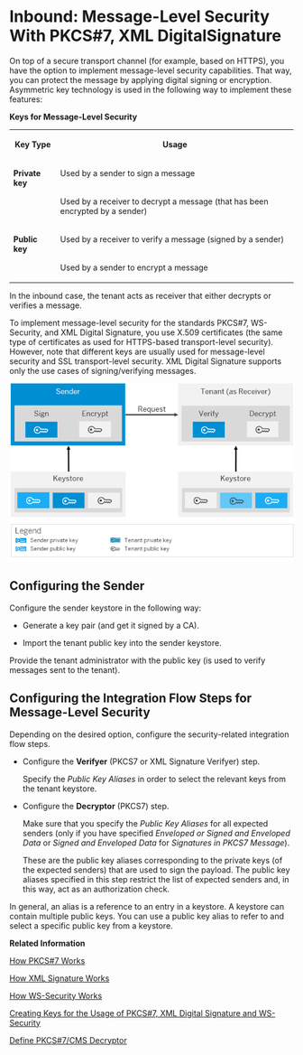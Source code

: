 <!-- loio9d6bd42be6cb4a76b2885d9b8612ee96 -->

# Inbound: Message-Level Security With PKCS\#7, XML DigitalSignature



On top of a secure transport channel \(for example, based on HTTPS\), you have the option to implement message-level security capabilities. That way, you can protect the message by applying digital signing or encryption. Asymmetric key technology is used in the following way to implement these features:

**Keys for Message-Level Security**


<table>
<tr>
<th valign="top">

Key Type

</th>
<th valign="top">

Usage

</th>
</tr>
<tr>
<td valign="top" rowspan="2">

**Private key** 

</td>
<td valign="top">

Used by a sender to sign a message

</td>
</tr>
<tr>
<td valign="top">

Used by a receiver to decrypt a message \(that has been encrypted by a sender\)

</td>
</tr>
<tr>
<td valign="top" rowspan="2">

**Public key** 

</td>
<td valign="top">

Used by a receiver to verify a message \(signed by a sender\)

</td>
</tr>
<tr>
<td valign="top">

Used by a sender to encrypt a message

</td>
</tr>
</table>



In the inbound case, the tenant acts as receiver that either decrypts or verifies a message.



To implement message-level security for the standards PKCS\#7, WS-Security, and XML Digital Signature, you use X.509 certificates \(the same type of certificates as used for HTTPS-based transport-level security\). However, note that different keys are usually used for message-level security and SSL transport-level security. XML Digital Signature supports only the use cases of signing/verifying messages.

![](images/Certificates_for_Message_Level_Security_Inbound_dbc7998.png)



## Configuring the Sender

Configure the sender keystore in the following way:

-   Generate a key pair \(and get it signed by a CA\).

-   Import the tenant public key into the sender keystore.




Provide the tenant administrator with the public key \(is used to verify messages sent to the tenant\).



## Configuring the Integration Flow Steps for Message-Level Security

Depending on the desired option, configure the security-related integration flow steps.

-   Configure the **Verifyer** \(PKCS7 or XML Signature Verifyer\) step.

    Specify the *Public Key Aliases* in order to select the relevant keys from the tenant keystore.

-   Configure the **Decryptor** \(PKCS7\) step.

    Make sure that you specify the *Public Key Aliases* for all expected senders \(only if you have specified *Enveloped or Signed and Enveloped Data* or *Signed and Enveloped Data* for *Signatures in PKCS7 Message*\).

    These are the public key aliases corresponding to the private keys \(of the expected senders\) that are used to sign the payload. The public key aliases specified in this step restrict the list of expected senders and, in this way, act as an authorization check.


In general, an alias is a reference to an entry in a keystore. A keystore can contain multiple public keys. You can use a public key alias to refer to and select a specific public key from a keystore.

**Related Information**  


[How PKCS\#7 Works](how-pkcs-7-works-21325d5.md "You have the option to sign and encrypt message payloads based on PKCS#7/CMS Enveloped Data and Signed Data (PKCS stands for Public Key Cryptography Standards).")

[How XML Signature Works](how-xml-signature-works-9857d50.md "A digital signature ensures the authenticity of a message that way that it guarantees the identity of the signer and that the message was not altered after signing. You have the option to digitally sign and validate a message based on the XML Signature standard (issued by the W3C consortium). Applying this standard means that the digital signature of a document itself is stored as an XML element.")

[How WS-Security Works](how-ws-security-works-2f9a038.md "Messages can be protected according to the WS-Security standard.")

[Creating Keys for the Usage of PKCS\#7, XML Digital Signature and WS-Security](creating-keys-for-the-usage-of-pkcs-7-xml-digital-signature-and-ws-security-6f43916.md "To set up message level security scenarios based on PKCS#7, XML Digital Signature or WS-Security, the required keys are created in the same way as for transport level security HTTPS.")

[Define PKCS\#7/CMS Decryptor](../Development/define-pkcs-7-cms-decryptor-51d903b.md "")

